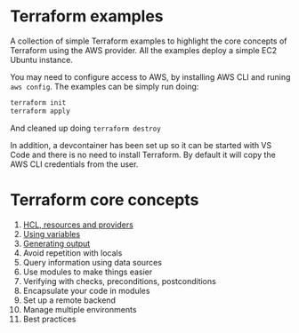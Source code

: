 # Terraform examples

A collection of simple Terraform examples to highlight the core concepts of Terraform using the AWS provider. All the examples deploy a simple EC2 Ubuntu instance.

You may need to configure access to AWS, by installing AWS CLI and runing `aws config`. The examples can be simply run doing:

```bash
terraform init
terraform apply
```

And cleaned up doing `terraform destroy`

In addition, a devcontainer has been set up so it can be started with VS Code and there is no need to install Terraform. By default it will copy the AWS CLI credentials from the user.


# Terraform core concepts

1. [HCL, resources and providers](1-resources/README.md)
2. [Using variables](2-variables\README.md)
3. [Generating output](3-output\README.md)
4. Avoid repetition with locals
5. Query information using data sources
6. Use modules to make things easier
7. Verifying with checks, preconditions, postconditions
8. Encapsulate your code in modules
9. Set up a remote backend
10. Manage multiple environments
11. Best practices